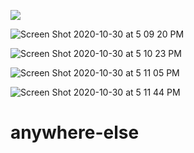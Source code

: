 ![](https://files.slack.com/files-pri/T0351JZQ0-F01E3NP7NBT/copy_of_wayfarer_project_erd.png)





![Screen Shot 2020-10-30 at 5 09 20 PM](https://media.git.generalassemb.ly/user/31017/files/b8c05980-1ad2-11eb-9f18-fe293de93cd5)



![Screen Shot 2020-10-30 at 5 10 23 PM](https://media.git.generalassemb.ly/user/31017/files/de4d6300-1ad2-11eb-95c0-3559a595661d)



![Screen Shot 2020-10-30 at 5 11 05 PM](https://media.git.generalassemb.ly/user/31017/files/f329f680-1ad2-11eb-8d5a-9e7ac44ddfb5)




![Screen Shot 2020-10-30 at 5 11 44 PM](https://media.git.generalassemb.ly/user/31017/files/0a68e400-1ad3-11eb-898b-dcad9384cb7c)
# anywhere-else
